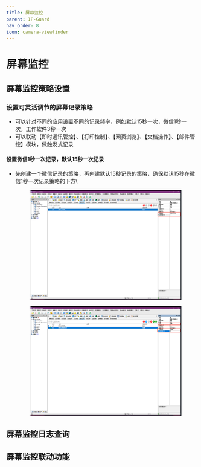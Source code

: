 ```yaml
---
title: 屏幕监控
parent: IP-Guard
nav_order: 8
icon: camera-viewfinder
---
```


# 屏幕监控

## 屏幕监控策略设置

### 设置可灵活调节的屏幕记录策略

* 可以针对不同的应用设置不同的记录频率，例如默认15秒一次，微信1秒一次，工作软件3秒一次
* 可以联动【即时通讯管控】、【打印控制】、【网页浏览】、【文档操作】、【邮件管控】模块，做触发式记录

#### 设置微信1秒一次记录，默认15秒一次记录

*   先创建一个微信记录的策略，再创建默认15秒记录的策略，确保默认15秒在微信1秒一次记录策略的下方\


    <figure><img src="../../.gitbook/assets/image (5).png" alt=""><figcaption></figcaption></figure>

    <figure><img src="../../.gitbook/assets/image (6).png" alt=""><figcaption></figcaption></figure>



## 屏幕监控日志查询

## 屏幕监控联动功能

